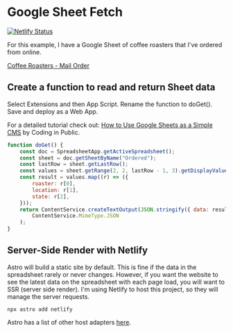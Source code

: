 # Google Sheet Fetch

[![Netlify Status](https://api.netlify.com/api/v1/badges/d3083442-5421-479d-8dcc-64549309a621/deploy-status)](https://app.netlify.com/sites/google-sheet-fetch/deploys)

For this example, I have a Google Sheet of coffee roasters that I've ordered from online.

[Coffee Roasters - Mail Order](https://docs.google.com/spreadsheets/d/1h-oqlqJ_G3UXuDSkdFHuEaCVuOXQOb68y2sduXQRTn4/edit?usp=sharing)

## Create a function to read and return Sheet data

Select Extensions and then App Script. Rename the function to doGet(). Save and deploy as a Web App.

For a detailed tutorial check out: [How to Use Google Sheets as a Simple CMS](https://youtu.be/15y1D1mGKdE?si=e1juk1TUDqtExBs1) by Coding in Public.

```javascript
function doGet() {
	const doc = SpreadsheetApp.getActiveSpreadsheet();
	const sheet = doc.getSheetByName("Ordered");
	const lastRow = sheet.getLastRow();
	const values = sheet.getRange(2, 2, lastRow - 1, 3).getDisplayValues();
	const result = values.map((r) => ({
		roaster: r[0],
		location: r[1],
		state: r[2],
	}));
	return ContentService.createTextOutput(JSON.stringify({ data: result })).setMimeType(
		ContentService.MimeType.JSON
	);
}
```

## Server-Side Render with Netlify

Astro will build a static site by default. This is fine if the data in the spreadsheet rarely or never changes. However, if you want the website to see the latest data on the spreadsheet with each page load, you will want to SSR (server side render). I'm using Netlify to host this project, so they will manage the server requests.

```console
npx astro add netlify
```

Astro has a list of other host adapters [here](https://docs.astro.build/en/guides/server-side-rendering/#adding-an-adapter).
